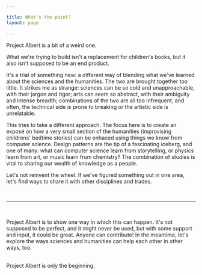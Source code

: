 ```yaml
---

title: What's the point?
layout: page

---
```


Project Albert is a bit of a weird one. 

What we're trying to build isn't a replacement for children's books, but it also isn't supposed to be an end product. 

It's a trial of something new: a different way of blending what we've learned about the sciences and the humanities. The two are brought together too little. It strikes me as strange: sciences can be so cold and unapproachable, with their jargon and rigor; arts can seem so abstract, with their ambiguity and intense breadth; combinations of the two are all too infrequent, and often, the technical side is prone to breaking or the artistic side is unrelatable. 

This tries to take a different approach. The focus here is to create an exposé on how a very small section of the humanities (improvising childrens' bedtime stories) can be enhaced using things we know from computer science. Design patterns are the tip of a fascinating iceberg, and one of many: what can computer science learn from storytelling, or physics learn from art, or music learn from chemistry? The combination of studies is vital to sharing our wealth of knowledge as a people.

Let's not reinvent the wheel. If we've figured something out in one area, let's find ways to share it with other disciplines and trades. 

<br/><hr/><br/>

Project Albert is to show one way in which this can happen. It's not supposed to be perfect, and it might never be used, but with some support and input, it could be great. Anyone can contribute! In the meantime, let's explore the ways sciences and humanities can help each other in other ways, too. 

<br/>Project Albert is only the beginning.
